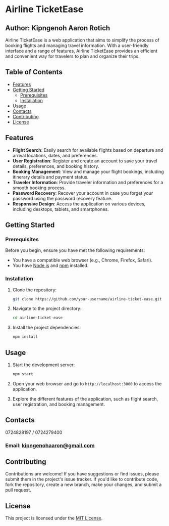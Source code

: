 # Airline TicketEase
## Author: Kipngenoh Aaron Rotich

Airline TicketEase is a web application that aims to simplify the process of booking flights and managing travel information. With a user-friendly interface and a range of features, Airline TicketEase provides an efficient and convenient way for travelers to plan and organize their trips.

## Table of Contents

- [Features](#features)
- [Getting Started](#getting-started)
  - [Prerequisites](#prerequisites)
  - [Installation](#installation)
- [Usage](#usage)
- [Contacts](#contacts)
- [Contributing](#contributing)
- [License](#license)

## Features

- **Flight Search**: Easily search for available flights based on departure and arrival locations, dates, and preferences.
- **User Registration**: Register and create an account to save your travel details, preferences, and booking history.
- **Booking Management**: View and manage your flight bookings, including itinerary details and payment status.
- **Traveler Information**: Provide traveler information and preferences for a smooth booking process.
- **Password Recovery**: Recover your account in case you forget your password using the password recovery feature.
- **Responsive Design**: Access the application on various devices, including desktops, tablets, and smartphones.

## Getting Started

### Prerequisites

Before you begin, ensure you have met the following requirements:

- You have a compatible web browser (e.g., Chrome, Firefox, Safari).
- You have [Node.js](https://nodejs.org/) and [npm](https://www.npmjs.com/) installed.

### Installation

1. Clone the repository:

   ```bash
   git clone https://github.com/your-username/airline-ticket-ease.git
   ```

2. Navigate to the project directory:

   ```bash
   cd airline-ticket-ease
   ```

3. Install the project dependencies:

   ```bash
   npm install
   ```

## Usage

1. Start the development server:

   ```bash
   npm start
   ```

2. Open your web browser and go to `http://localhost:3000` to access the application.

3. Explore the different features of the application, such as flight search, user registration, and booking management.

## Contacts
0724828197 / 0724279400
### Email: kipngenohaaron@gmail.com

## Contributing

Contributions are welcome! If you have suggestions or find issues, please submit them in the project's issue tracker. If you'd like to contribute code, fork the repository, create a new branch, make your changes, and submit a pull request.

## License

This project is licensed under the [MIT License](LICENSE).

